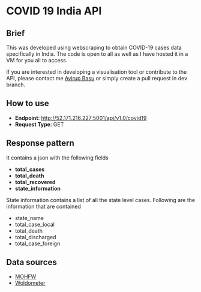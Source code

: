 # COVID 19 India API

## Brief

This was developed using webscraping to obtain COVID-19 cases data specifically in India. The code is open to all as well as I have hosted it in a VM for you all to access.

If you are interested in developing a visualisation tool or contribute to the API, please contact me [Avirup Basu](mailto:avirup.basu@live.com?subject=[COVID-19%20API%20GITHUB]) or simply create a pull request in dev branch.

## How to use

* **Endpoint**:  http://52.171.216.227:5001/api/v1.0/covid19
* **Request Type**: GET

## Response pattern

It contains a json with the following fields

* **total_cases**
* **total_death**
* **total_recovered**
* **state_information**

State information contains a list of all the state level cases. Following are the information that are contained

* state_name
* total_case_local
* total_death
* total_discharged
* total_case_foreign

## Data sources

* [MOHFW](https://www.mohfw.gov.in/)
* [Woldometer](https://www.worldometers.info/)


